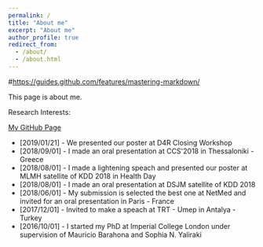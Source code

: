 ```yaml
---
permalink: /
title: "About me"
excerpt: "About me"
author_profile: true
redirect_from: 
  - /about/
  - /about.html
---
```


#https://guides.github.com/features/mastering-markdown/

This page is about me.

Research Interests:

[My GitHub Page](https://github.com/tarikaltuncu/)

* [2019/01/21] - We presented our poster at D4R Closing Workshop
* [2018/09/01] - I made an oral presentation at CCS'2018 in Thessaloniki - Greece 
* [2018/08/01] - I made a lightening speach and presented our poster at MLMH satellite of KDD 2018 in Health Day
* [2018/08/01] - I made an oral presentation at DSJM satellite of KDD 2018
* [2018/06/01] - My submission is selected the best one at NetMed and invited for an oral presentation in Paris - France 
* [2017/12/01] - Invited to make a speach at TRT - Umep in Antalya - Turkey
* [2016/10/01] - I started my PhD at Imperial College London under supervision of Mauricio Barahona and Sophia N. Yaliraki
